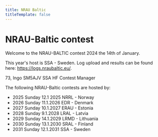 ```yaml
---
title: NRAU Baltic
titleTemplate: false
---
```


<script setup>
	// import Home from '.vitepress/theme/Home.vue'
</script>

<!-- <Home /> -->

# NRAU-Baltic contest

Welcome to the NRAU-BALTIC contest 2024 the 14th of January.

This year's host is SSA - Sweden. Log upload and results can be found here: https://logs.nraubaltic.eu/.

73, Ingo SM5AJV SSA HF Contest Manager

The following NRAU-Baltic contests are hosted by:

- 2025 Sunday 12.1 2025 NRRL - Norway
- 2026 Sunday 11.1.2026 EDR - Denmark
- 2027 Sunday 10.1.2027 ERAU - Estonia
- 2028 Sunday 9.1.2028 LRAL - Latvia
- 2029 Sunday 14.1.2029 LRMD - Lithuania
- 2030 Sunday 13.1.2030 SRAL - Finland
- 2031 Sunday 12.1.2031 SSA - Sweden
